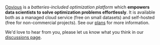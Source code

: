 [Opvious](https://www.opvious.io) is a _batteries-included optimization platform_ which __empowers data scientists to solve optimization problems effortlessly__. It is available both as a managed cloud service (free on small datasets) and self-hosted (free for non-commercial projects). See our [plans](https://www.opvious.io/plans) for more information.

We'd love to hear from you, please let us know what you think in our [discussions page](https://github.com/orgs/opvious/discussions).
